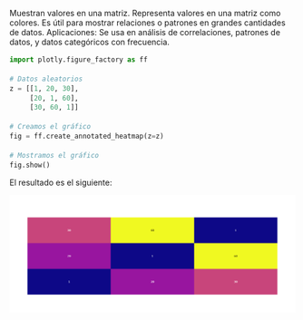 Muestran valores en una matriz.
Representa valores en una matriz como colores. Es útil para mostrar relaciones o patrones en grandes cantidades de datos.
Aplicaciones: Se usa en análisis de correlaciones, patrones de datos, y datos categóricos con frecuencia.

```python
import plotly.figure_factory as ff

# Datos aleatorios
z = [[1, 20, 30],
     [20, 1, 60],
     [30, 60, 1]]

# Creamos el gráfico
fig = ff.create_annotated_heatmap(z=z)

# Mostramos el gráfico
fig.show()
```
El resultado es el siguiente:

![Grafico de calor](../images/mapa-calor.png)